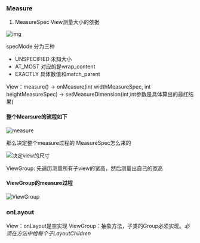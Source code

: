 ### Measure

1. MeasureSpec  View测量大小的依据

![img](https://upload-images.jianshu.io/upload_images/3985563-d3bf0905aeb8719b.png?imageMogr2/auto-orient/strip%7CimageView2/2/w/470/format/webp)

specMode 分为三种
* UNSPECIFIED  未知大小
* AT_MOST  对应的是wrap_content
* EXACTLY  具体数值和match_parent

View：measure() -> onMeasure(int widthMeasureSpec, int heightMeasureSpec) -> setMeasureDimension(int,int参数是具体算出的最红结果)

#### 整个Mearsure的流程如下
![measure](https://upload-images.jianshu.io/upload_images/944365-bf6b3dc2261012dc.png?imageMogr2/auto-orient/strip%7CimageView2/2/w/970/format/webp)

那么决定整个measure过程的 MeasureSpec怎么来的

![决定view的尺寸](https://upload-images.jianshu.io/upload_images/944365-d059b1afdeae0256.png?imageMogr2/auto-orient/strip%7CimageView2/2/w/470/format/webp)

ViewGroup: 先遍历测量所有子view的宽高，然后测量出自己的宽高

#### ViewGroup的measure过程

![ViewGroup](https://upload-images.jianshu.io/upload_images/944365-c9ea47e8b5e325bf.png?imageMogr2/auto-orient/strip%7CimageView2/2/w/1000/format/webp)


### onLayout
View：onLayout是空实现
ViewGroup：抽象方法，子类的Group必须实现。*必须在方法中给每个子LayoutChildren*
